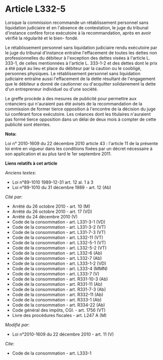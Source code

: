 # Article L332-5

Lorsque la commission recommande un rétablissement personnel sans liquidation judiciaire et en l'absence de contestation, le
juge du tribunal d'instance confère force exécutoire à la recommandation, après en avoir vérifié la régularité et le bien-
fondé. 

Le rétablissement personnel sans liquidation judiciaire rendu exécutoire par le juge du tribunal d'instance entraîne
l'effacement de toutes les dettes non professionnelles du débiteur à l'exception des dettes visées à l'article L. 333-1, de
celles mentionnées à l'article L. 333-1-2 et des dettes dont le prix a été payé au lieu et place du débiteur par la caution
ou le coobligé, personnes physiques. Le rétablissement personnel sans liquidation judiciaire entraîne aussi l'effacement de
la dette résultant de l'engagement que le débiteur a donné de cautionner ou d'acquitter solidairement la dette d'un
entrepreneur individuel ou d'une société. 

Le greffe procède à des mesures de publicité pour permettre aux créanciers qui n'auraient pas été avisés de la recommandation
de la commission de former tierce opposition à l'encontre de la décision du juge lui conférant force exécutoire. Les créances
dont les titulaires n'auraient pas formé tierce opposition dans un délai de deux mois à compter de cette publicité sont
éteintes.

**Nota:**

Loi n° 2010-1609 du 22 décembre 2010 article 43 : l'article 11 de la présente loi entre en vigueur dans les conditions fixées
par un décret nécessaire à son application et au plus tard le 1er septembre 2011.

**Liens relatifs à cet article**

_Anciens textes_:

  - Loi n°89-1010 1989-12-31 art. 12 al. 1 à 3
  - Loi n°89-1010 du 31 décembre 1989 - art. 12 (Ab)

_Cité par_:

  - Arrêté du 26 octobre 2010 - art. 10 (M)
  - Arrêté du 26 octobre 2010 - art. 17 (VD)
  - Arrêté du 24 décembre 2010 (V)
  - Code de la consommation - art. L331-3-1 (VD)
  - Code de la consommation - art. L331-3-2 (VT)
  - Code de la consommation - art. L331-7-3 (VT)
  - Code de la consommation - art. L332-11 (VT)
  - Code de la consommation - art. L332-5-1 (VT)
  - Code de la consommation - art. L332-5-2 (VT)
  - Code de la consommation - art. L332-6 (Ab)
  - Code de la consommation - art. L332-7 (Ab)
  - Code de la consommation - art. L333-1-2 (VD)
  - Code de la consommation - art. L333-4 (MMN)
  - Code de la consommation - art. L333-7 (V)
  - Code de la consommation - art. R331-10-3 (Ab)
  - Code de la consommation - art. R331-11 (Ab)
  - Code de la consommation - art. R331-7-3 (Ab)
  - Code de la consommation - art. R332-11 (Ab)
  - Code de la consommation - art. R333-1 (Ab)
  - Code de la consommation - art. R334-22 (Ab)
  - Code général des impôts, CGI. - art. 1756 (VT)
  - Livre des procédures fiscales - art. L247 A (M)

_Modifié par_:

  - Loi n°2010-1609 du 22 décembre 2010 - art. 11 (V)

_Cite_:

  - Code de la consommation - art. L333-1
